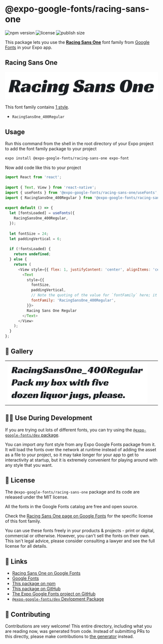 # @expo-google-fonts/racing-sans-one

![npm version](https://flat.badgen.net/npm/v/@expo-google-fonts/racing-sans-one)
![license](https://flat.badgen.net/github/license/expo/google-fonts)
![publish size](https://flat.badgen.net/packagephobia/install/@expo-google-fonts/racing-sans-one)

This package lets you use the [**Racing Sans One**](https://fonts.google.com/specimen/Racing+Sans+One) font family from [Google Fonts](https://fonts.google.com/) in your Expo app.

## Racing Sans One

![Racing Sans One](./font-family.png)

This font family contains [1 style](#-gallery).

- `RacingSansOne_400Regular`

## Usage

Run this command from the shell in the root directory of your Expo project to add the font family package to your project
```sh
expo install @expo-google-fonts/racing-sans-one expo-font
```

Now add code like this to your project
```js
import React from 'react';

import { Text, View } from 'react-native';
import { useFonts } from '@expo-google-fonts/racing-sans-one/useFonts';
import { RacingSansOne_400Regular } from '@expo-google-fonts/racing-sans-one/400Regular';

export default () => {
  let [fontsLoaded] = useFonts({
    RacingSansOne_400Regular,
  });

  let fontSize = 24;
  let paddingVertical = 6;

  if (!fontsLoaded) {
    return undefined;
  } else {
    return (
      <View style={{ flex: 1, justifyContent: 'center', alignItems: 'center' }}>
        <Text
          style={{
            fontSize,
            paddingVertical,
            // Note the quoting of the value for `fontFamily` here; it expects a string!
            fontFamily: 'RacingSansOne_400Regular',
          }}>
          Racing Sans One Regular
        </Text>
      </View>
    );
  }
};

```

## 🔡 Gallery


||||
|-|-|-|
|![RacingSansOne_400Regular](./RacingSansOne_400Regular.ttf.png)||||


## 👩‍💻 Use During Development

If you are trying out lots of different fonts, you can try using the [`@expo-google-fonts/dev` package](https://github.com/expo/google-fonts/tree/master/font-packages/dev#readme).

You can import *any* font style from any Expo Google Fonts package from it. It will load the fonts
over the network at runtime instead of adding the asset as a file to your project, so it may take longer
for your app to get to interactivity at startup, but it is extremely convenient
for playing around with any style that you want.

## 📖 License

The `@expo-google-fonts/racing-sans-one` package and its code are released under the MIT license.

All the fonts in the Google Fonts catalog are free and open source.

Check the [Racing Sans One page on Google Fonts](https://fonts.google.com/specimen/Racing+Sans+One) for the specific license of this font family.

You can use these fonts freely in your products & projects - print or digital, commercial or otherwise. However, you can't sell the fonts on their own. This isn't legal advice, please consider consulting a lawyer and see the full license for all details.

## 🔗 Links

- [Racing Sans One on Google Fonts](https://fonts.google.com/specimen/Racing+Sans+One)
- [Google Fonts](https://fonts.google.com/)
- [This package on npm](https://www.npmjs.com/package/@expo-google-fonts/racing-sans-one)
- [This package on GitHub](https://github.com/expo/google-fonts/tree/master/font-packages/racing-sans-one)
- [The Expo Google Fonts project on GitHub](https://github.com/expo/google-fonts)
- [`@expo-google-fonts/dev` Devlopment Package](https://github.com/expo/google-fonts/tree/master/font-packages/dev)

## 🤝 Contributing

Contributions are very welcome! This entire directory, including what you are reading now, was generated from code. Instead of submitting PRs to this directly, please make contributions to [the generator](https://github.com/expo/google-fonts/tree/master/packages/generator) instead.
